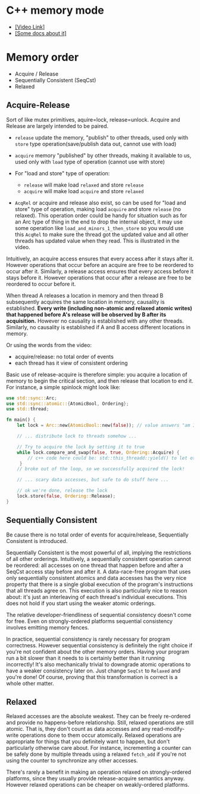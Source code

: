 # C++ memory mode

* [[Video Link]](https://www.youtube.com/watch?v=OyNG4qiWnmU)
* [[Some docs about it]](https://doc.rust-lang.org/nomicon/atomics.html)

# Memory order
* Acquire / Release
* Sequentially Consistent (SeqCst)
* Relaxed

## Acquire-Release

Sort of like mutex primitives, aquire=lock, release=unlock. Acquire and Release are largely intended to be paired.

* `release` update the memory, "publish" to other threads, used only with `store` type operation(save/publish data out, cannot use with load)

* `acquire` memory "published" by other threads, making it available to us, used only with `load` type of operation (cannot use with store)

* For "load and store" type of operation:
  * `release` will make load `relaxed` and store `release`
  * `acquire` will make load `acquire` and store `relaxed`
  
* `AcqRel` or acquire and release also exist, so can be used for "load and store" type of operation, 
making load `acquire` and store `release` (no relaxed). 
This operation order could be handy for situation such as for an Arc type of thing in the end to drop
the internal object, it may use some operation like `load_and_minors_1_then_store` so you would 
use this `AcqRel` to make sure the thread got the updated value and all other threads has updated value when they read.
This is illustrated in the video.

Intuitively, an acquire access ensures that every access after it stays after it. However operations that occur before an acquire are free to be reordered to occur after it. Similarly, a release access ensures that every access before it stays before it. However operations that occur after a release are free to be reordered to occur before it.

When thread A releases a location in memory and then thread B subsequently acquires the same location in memory, causality is established. **Every write (including non-atomic and relaxed atomic writes) that happened before A's release will be observed by B after its acquisition.** However no causality is established with any other threads. Similarly, no causality is established if A and B access different locations in memory.

Or using the words from the video:
* acquire/release: no total order of events
* each thread has it view of consistent ordering

Basic use of release-acquire is therefore simple: you acquire a location of memory to begin the critical section, and then release that location to end it. For instance, a simple spinlock might look like:

```rust
use std::sync::Arc;
use std::sync::atomic::{AtomicBool, Ordering};
use std::thread;

fn main() {
    let lock = Arc::new(AtomicBool::new(false)); // value answers "am I locked?"

    // ... distribute lock to threads somehow ...

    // Try to acquire the lock by setting it to true
    while lock.compare_and_swap(false, true, Ordering::Acquire) {
        // c++ code here could be: std::this_threadd::yield() to let other thread run
     }
    // broke out of the loop, so we successfully acquired the lock!

    // ... scary data accesses, but safe to do stuff here ...

    // ok we're done, release the lock
    lock.store(false, Ordering::Release);
}
```

## Sequentially Consistent

Be cause there is no total order of events for acquire/release, Sequentially Consistent is 
introduced.

Sequentially Consistent is the most powerful of all, implying the restrictions of all other orderings. Intuitively, a sequentially consistent operation cannot be reordered: all accesses on one thread that happen before and after a SeqCst access stay before and after it. A data-race-free program that uses only sequentially consistent atomics and data accesses has the very nice property that there is a single global execution of the program's instructions that all threads agree on. This execution is also particularly nice to reason about: it's just an interleaving of each thread's individual executions. This does not hold if you start using the weaker atomic orderings.

The relative developer-friendliness of sequential consistency doesn't come for free. Even on strongly-ordered platforms sequential consistency involves emitting memory fences.

In practice, sequential consistency is rarely necessary for program correctness. However sequential consistency is definitely the right choice if you're not confident about the other memory orders. Having your program run a bit slower than it needs to is certainly better than it running incorrectly! It's also mechanically trivial to downgrade atomic operations to have a weaker consistency later on. Just change `SeqCst` to `Relaxed` and you're done! Of course, proving that this transformation is correct is a whole other matter.

## Relaxed

Relaxed accesses are the absolute weakest. They can be freely re-ordered and provide no happens-before relationship. Still, relaxed operations are still atomic. That is, they don't count as data accesses and any read-modify-write operations done to them occur atomically. Relaxed operations are appropriate for things that you definitely want to happen, but don't particularly otherwise care about. For instance, incrementing a counter can be safely done by multiple threads using a relaxed `fetch_add` if you're not using the counter to synchronize any other accesses.

There's rarely a benefit in making an operation relaxed on strongly-ordered platforms, since they usually provide release-acquire semantics anyway. However relaxed operations can be cheaper on weakly-ordered platforms.